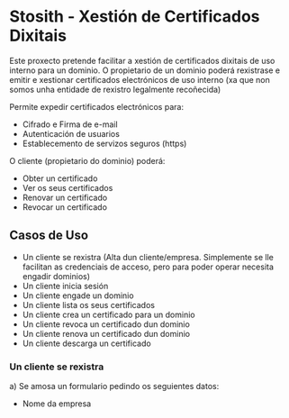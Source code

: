 # Stosith - Xestión de Certificados Dixitais
Este proxecto pretende facilitar a xestión de certificados dixitais de uso interno para un dominio.
O propietario de un dominio poderá rexistrase e emitir e xestionar certificados electrónicos de uso interno 
(xa que non somos unha entidade de rexistro legalmente recoñecida)

Permite expedir certificados electrónicos para:
- Cifrado e Firma de e-mail
- Autenticación de usuarios
- Establecemento de servizos seguros (https)

O cliente (propietario do dominio) poderá:
- Obter un certificado
- Ver os seus certificados
- Renovar un certificado
- Revocar un certificado

## Casos de Uso
+ Un cliente se rexistra (Alta dun cliente/empresa. Simplemente se lle facilitan as credenciais de acceso, pero para poder operar necesita engadir dominios)
+ Un cliente inicia sesión
+ Un cliente engade un dominio
+ Un cliente lista os seus certificados
+ Un cliente crea un certificado para un dominio
+ Un cliente revoca un certificado dun dominio
+ Un cliente renova un certificado dun dominio
+ Un cliente descarga un certificado

### Un cliente se rexistra
a) Se amosa un formulario pedindo os seguientes datos:
+ Nome da empresa
